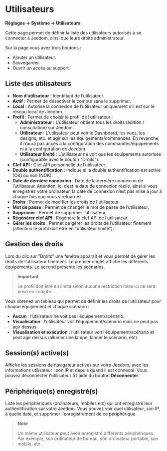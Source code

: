 # Utilisateurs
**Réglages → Système → Utilisateurs**

Cette page permet de définir la liste des utilisateurs autorisés à se connecter à Jeedom, ainsi que leurs droits administrateur.

Sur la page vous avez trois boutons :

- Ajouter un utilisateur.
- Sauvegarder.
- Ouvrir un accès au support.

## Liste des utilisateurs

- **Nom d’utilisateur** : Identifiant de l’utilisateur.
- **Actif** : Permet de désactiver le compte sans le supprimer.
- **Local** : Autorise la connexion de l’utilisateur uniquement s’il est sur le réseau local de Jeedom.
- **Profil** : Permet de choisir le profil de l’utilisateur :
    - **Administrateur** : L’utilisateur obtient tous les droits (édition / consultation) sur Jeedom.
    - **Utilisateur** : L’utilisateur peut voir le Dashboard, les vues, les designs, etc. et agir sur les équipements/commandes. En revanche, il n’aura pas accès à la configuration des commandes/équipements ni à la configuration de Jeedom.
    - **Utilisateur limité** : L’utilisateur ne voit que les équipements autorisés (configurable avec le bouton "Droits").
- **Clef API** : Clef API personnelle de l’utilisateur.
- **Double authentification** : Indique si la double authentification est active (OK) ou non (NOK).
- **Date de dernière connexion** : Date de la dernière connexion de l’utilisateur. Attention, ici c’est la date de connexion réelle, ainsi si vous enregistrez votre ordinateur, la date de connexion n’est pas mise à jour à chaque fois que vous y retournez.
- **Droits** : Permet de modifier les droits de l'utilisateur.
- **Mot de passe** : Permet de changer le mot de passe de l’utilisateur.
- **Supprimer** : Permet de supprimer l’utilisateur.
- **Régénérer clef API** : Régénère la clef API de l’utilisateur.
- **Gérer les droits** : Permet de gérer les droits de l’utilisateur finement (attention le profil doit être en "utilisateur limité").

## Gestion des droits

Lors du clic sur "Droits" une fenêtre apparaît et vous permet de gérer les droits de l’utilisateur finement. Le premier onglet affiche les différents équipements. Le second présente les scénarios.

> **Important**
>
> Le profil doit être en limité sinon aucune restriction mise ici ne sera prise en compte.

Vous obtenez un tableau qui permet de définir les droits de l’utilisateur pour chaque équipement et chaque scénario :
- **Aucun** : l’utilisateur ne voit pas l’équipement/scénario.
- **Visualisation** : l’utilisateur voit l’équipement/scénario mais ne peut pas agir dessus.
- **Visualisation et exécution** : l’utilisateur voit l’équipement/scénario et peut agir dessus (allumer une lampe, lancer le scénario, etc).

## Session(s) active(s)

Affiche les sessions de navigateur actives sur votre Jeedom, avec les informations utilisateur : son IP et depuis quand il est connecté. Vous pouvez déconnecter l'utilisateur à l'aide du bouton **Déconnecter**.

## Périphérique(s) enregistré(s)

Liste les périphériques (ordinateurs, mobiles etc) qui ont enregistré leur authentification sur votre Jeedom.
Vous pouvez voir quel utilisateur, son IP, à quelle date, et supprimer l'enregistrement de ce périphérique.

> **Note**
>
> Un même utilisateur peut avoir enregistré différents périphériques. Par exemple, son ordinateur de bureau, son ordinateur portable, son mobile, etc.
